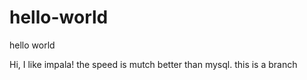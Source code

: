 # hello-world
hello world

Hi, I like impala! the speed is mutch better than mysql.
this is a branch
